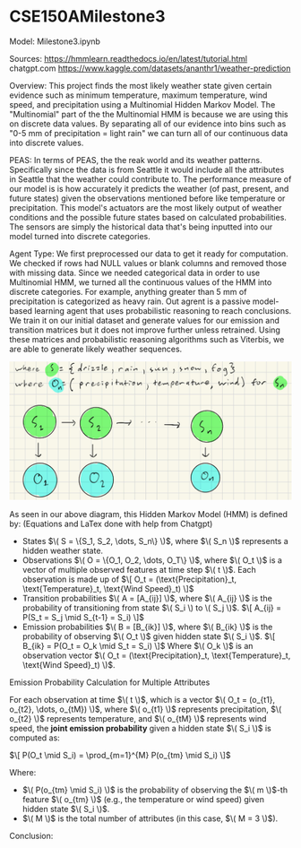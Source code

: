 # CSE150AMilestone3

Model: Milestone3.ipynb

Sources: 
https://hmmlearn.readthedocs.io/en/latest/tutorial.html
chatgpt.com
https://www.kaggle.com/datasets/ananthr1/weather-prediction

Overview: This project finds the most likely weather state given certain evidence such as minimum temperature, maximum temperature, wind speed, and precipitation using a Multinomial Hidden Markov Model. The "Multinomial" part of the the Multinomial HMM is because we are using this on discrete data values. By separating all of our evidence into bins such as "0-5 mm of precipitation = light rain" we can turn all of our continuous data into discrete values. 

PEAS: In terms of PEAS, the the reak world and its weather patterns. Specifically since the data is from Seattle it would include all the attributes in Seattle that the weather could contribute to. The performance measure of our model is is how accurately it predicts the weather (of past, present, and future states) given the observations mentioned before like temperature or precipitation. This model's actuators are the most likely output of weather conditions and the possible future states based on calculated probabilities. The sensors are simply the historical data that's being inputted into our model turned into discrete categories. 

Agent Type: We first preprocessed our data to get it ready for computation. We checked if rows had NULL values or blank columns and removed those with missing data. Since we needed categorical data in order to use Multinomial HMM, we turned all the continuous values of the HMM into discrete categories. For example, anything greater than 5 mm of precipitation is categorized as heavy rain. Out agrent is a passive model-based learning agent that uses probabilistic reasoning to reach conclusions. We train it on our initial dataset and generate values for our emission and transition matrices but it does not improve further unless retrained. Using these matrices and probabilistic reasoning algorithms such as Viterbis, we are able to generate likely weather sequences.

![alt text](weatherHMM.jpg)


As seen in our above diagram, this Hidden Markov Model (HMM) is defined by:
(Equations and LaTex done with help from Chatgpt)
- States $\( S = \{S_1, S_2, \dots, S_n\} \)$, where $\( S_n \)$ represents a hidden weather state.
- Observations $\( O = \{O_1, O_2, \dots, O_T\} \)$, where $\( O_t \)$ is a vector of multiple observed features at time step $\( t \)$. Each observation is made up of 
  $\[
  O_t = (\text{Precipitation}_t, \text{Temperature}_t, \text{Wind Speed}_t)
  \]$
- Transition probabilities $\( A = [A_{ij}] \)$, where $\( A_{ij} \)$ is the probability of transitioning from state $\( S_i \) to \( S_j \)$.
  $\[
  A_{ij} = P(S_t = S_j \mid S_{t-1} = S_i)
  \]$
- Emission probabilities $\( B = [B_{ik}] \)$, where $\( B_{ik} \)$ is the probability of observing $\( O_t \)$ given hidden state $\( S_i \)$.
  $\[
  B_{ik} = P(O_t = O_k \mid S_t = S_i)
  \]$
  Where $\( O_k \)$ is an observation vector $\( O_t = (\text{Precipitation}_t, \text{Temperature}_t, \text{Wind Speed}_t) \)$.

Emission Probability Calculation for Multiple Attributes

For each observation at time $\( t \)$, which is a vector $\( O_t = (o_{t1}, o_{t2}, \dots, o_{tM}) \)$, where $\( o_{t1} \)$ represents precipitation, $\( o_{t2} \)$ represents temperature, and $\( o_{tM} \)$ represents wind speed, the $\textbf{joint emission probability}$ given a hidden state $\( S_i \)$ is computed as:

$\[
P(O_t \mid S_i) = \prod_{m=1}^{M} P(o_{tm} \mid S_i)
\]$

Where:
- $\( P(o_{tm} \mid S_i) \)$ is the probability of observing the $\( m \)$-th feature $\( o_{tm} \)$ (e.g., the temperature or wind speed) given hidden state $\( S_i \)$.
- $\( M \)$ is the total number of attributes (in this case, $\( M = 3 \)$).


Conclusion:

